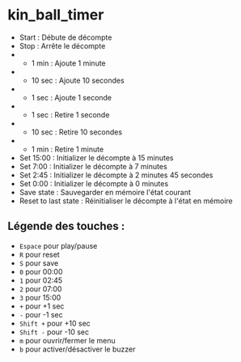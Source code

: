 # kin_ball_timer

* Start : Débute de décompte
* Stop : Arrête le décompte
* + 1 min : Ajoute 1 minute
* + 10 sec : Ajoute 10 secondes
* + 1 sec : Ajoute 1 seconde
* - 1 sec : Retire 1 seconde
* - 10 sec : Retire 10 secondes
* - 1 min : Retire 1 minute
* Set 15:00 : Initializer le décompte à 15 minutes
* Set 7:00 : Initializer le décompte à 7 minutes
* Set 2:45 : Initializer le décompte à 2 minutes 45 secondes
* Set 0:00 : Initializer le décompte à 0 minutes
* Save state : Sauvegarder en mémoire l'état courant
* Reset to last state : Réinitialiser le décompte à l'état en mémoire

## Légende des touches : 
* `Espace` pour play/pause
* `R` pour reset
* `S` pour save
* `0` pour 00:00
* `1` pour 02:45
* `2` pour 07:00
* `3` pour 15:00
* `+` pour +1 sec
* `-` pour -1 sec
* `Shift +` pour +10 sec
* `Shift -` pour -10 sec
* `m` pour ouvrir/fermer le menu
* `b` pour activer/désactiver le buzzer
